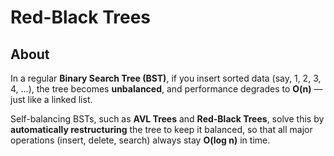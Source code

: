 # Red-Black Trees

## About

In a regular **Binary Search Tree (BST)**, if you insert sorted data (say, 1, 2, 3, 4, ...), the tree becomes **unbalanced**, and performance degrades to **O(n)** — just like a linked list.

Self-balancing BSTs, such as **AVL Trees** and **Red-Black Trees**, solve this by **automatically restructuring** the tree to keep it balanced, so that all major operations (insert, delete, search) always stay **O(log n)** in time.
